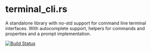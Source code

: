 # terminal_cli.rs

A standalone library with no-std support for command line 
terminal interfaces. With autocomplete support, helpers for commands and properties
and a prompt implementation.

[![Build Status](https://travis-ci.org/hashmismatch/terminal_cli.rs.svg?branch=master)](https://travis-ci.org/hashmismatch/terminal_cli.rs)

